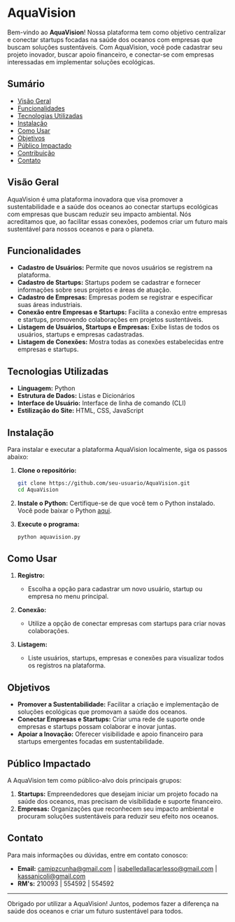 # AquaVision

Bem-vindo ao **AquaVision**! Nossa plataforma tem como objetivo centralizar e conectar startups focadas na saúde dos oceanos com empresas que buscam soluções sustentáveis. Com AquaVision, você pode cadastrar seu projeto inovador, buscar apoio financeiro, e conectar-se com empresas interessadas em implementar soluções ecológicas.

## Sumário

- [Visão Geral](#visão-geral)
- [Funcionalidades](#funcionalidades)
- [Tecnologias Utilizadas](#tecnologias-utilizadas)
- [Instalação](#instalação)
- [Como Usar](#como-usar)
- [Objetivos](#objetivos)
- [Público Impactado](#público-impactado)
- [Contribuição](#contribuição)
- [Contato](#contato)

## Visão Geral

AquaVision é uma plataforma inovadora que visa promover a sustentabilidade e a saúde dos oceanos ao conectar startups ecológicas com empresas que buscam reduzir seu impacto ambiental. Nós acreditamos que, ao facilitar essas conexões, podemos criar um futuro mais sustentável para nossos oceanos e para o planeta.

## Funcionalidades

- **Cadastro de Usuários:** Permite que novos usuários se registrem na plataforma.
- **Cadastro de Startups:** Startups podem se cadastrar e fornecer informações sobre seus projetos e áreas de atuação.
- **Cadastro de Empresas:** Empresas podem se registrar e especificar suas áreas industriais.
- **Conexão entre Empresas e Startups:** Facilita a conexão entre empresas e startups, promovendo colaborações em projetos sustentáveis.
- **Listagem de Usuários, Startups e Empresas:** Exibe listas de todos os usuários, startups e empresas cadastradas.
- **Listagem de Conexões:** Mostra todas as conexões estabelecidas entre empresas e startups.

## Tecnologias Utilizadas

- **Linguagem:** Python
- **Estrutura de Dados:** Listas e Dicionários
- **Interface de Usuário:** Interface de linha de comando (CLI)
- **Estilização do Site:** HTML, CSS, JavaScript

## Instalação

Para instalar e executar a plataforma AquaVision localmente, siga os passos abaixo:

1. **Clone o repositório:**
    ```bash
    git clone https://github.com/seu-usuario/AquaVision.git
    cd AquaVision
    ```

2. **Instale o Python:**
    Certifique-se de que você tem o Python instalado. Você pode baixar o Python [aqui](https://www.python.org/downloads/).

3. **Execute o programa:**
    ```bash
    python aquavision.py
    ```

## Como Usar

1. **Registro:**
   - Escolha a opção para cadastrar um novo usuário, startup ou empresa no menu principal.

2. **Conexão:**
   - Utilize a opção de conectar empresas com startups para criar novas colaborações.

3. **Listagem:**
   - Liste usuários, startups, empresas e conexões para visualizar todos os registros na plataforma.

## Objetivos

- **Promover a Sustentabilidade:** Facilitar a criação e implementação de soluções ecológicas que promovam a saúde dos oceanos.
- **Conectar Empresas e Startups:** Criar uma rede de suporte onde empresas e startups possam colaborar e inovar juntas.
- **Apoiar a Inovação:** Oferecer visibilidade e apoio financeiro para startups emergentes focadas em sustentabilidade.

## Público Impactado

A AquaVision tem como público-alvo dois principais grupos:

1. **Startups:** Empreendedores que desejam iniciar um projeto focado na saúde dos oceanos, mas precisam de visibilidade e suporte financeiro.
2. **Empresas:** Organizações que reconhecem seu impacto ambiental e procuram soluções sustentáveis para reduzir seu efeito nos oceanos.


## Contato

Para mais informações ou dúvidas, entre em contato conosco:

- **Email:** camipzcunha@gmail.com | isabelledallacarlesso@gmail.com | kassanicoli@gmail.com
- **RM's:** 210093 | 554592 | 554592

---

Obrigado por utilizar a AquaVision! Juntos, podemos fazer a diferença na saúde dos oceanos e criar um futuro sustentável para todos.
